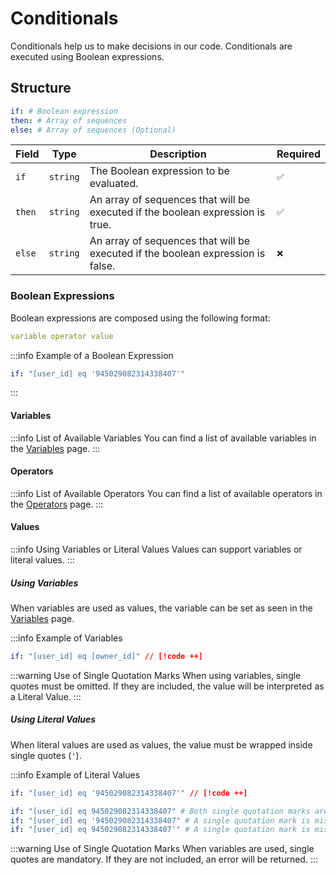 # Conditionals

Conditionals help us to make decisions in our code. Conditionals are executed using Boolean expressions.

## Structure

```yml
if: # Boolean expression
then: # Array of sequences
else: # Array of sequences (Optional)
```

| Field  | Type     | Description                                                                     | Required |
| ------ | -------- | ------------------------------------------------------------------------------- | -------- |
| `if`   | `string` | The Boolean expression to be evaluated.                                         | `✅`     |
| `then` | `string` | An array of sequences that will be executed if the boolean expression is true.  | `✅`     |
| `else` | `string` | An array of sequences that will be executed if the boolean expression is false. | `❌`     |

### Boolean Expressions

Boolean expressions are composed using the following format:

```yml
variable operator value
```

:::info Example of a Boolean Expression

```yml
if: "[user_id] eq '945029082314338407'"
```

:::

#### Variables

:::info List of Available Variables
You can find a list of available variables in the [Variables](../reference/variables.md) page.
:::

#### Operators

:::info List of Available Operators
You can find a list of available operators in the [Operators](../reference/operators.md) page.
:::

#### Values

:::info Using Variables or Literal Values
Values can support variables or literal values.
:::

##### Using Variables

When variables are used as values, the variable can be set as seen in the [Variables](../reference/variables.md) page.

:::info Example of Variables

```yml
if: "[user_id] eq [owner_id]" // [!code ++]
```

:::warning Use of Single Quotation Marks
When using variables, single quotes must be omitted. If they are included, the value will be interpreted as a Literal Value.
:::

##### Using Literal Values

When literal values are used as values, the value must be wrapped inside single quotes (`'`).

:::info Example of Literal Values

```yml
if: "[user_id] eq '945029082314338407'" // [!code ++]

if: "[user_id] eq 945029082314338407" # Both single quotation marks are missing // [!code error]
if: "[user_id] eq '945029082314338407" # A single quotation mark is missing at the end // [!code error]
if: "[user_id] eq 945029082314338407'" # A single quotation mark is missing at the beginning // [!code error]
```

:::warning Use of Single Quotation Marks
When variables are used, single quotes are mandatory. If they are not included, an error will be returned.
:::
